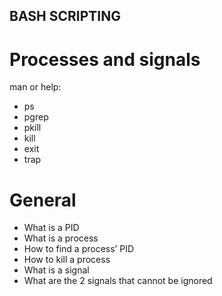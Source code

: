 ## BASH SCRIPTING

# Processes and signals

man or help:

- ps
- pgrep
- pkill
- kill
- exit
- trap

# General

- What is a PID
- What is a process
- How to find a process’ PID
- How to kill a process
- What is a signal
- What are the 2 signals that cannot be ignored
